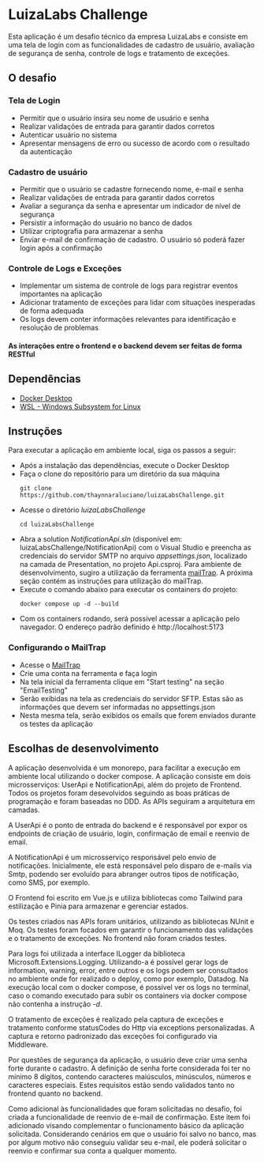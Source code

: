 # LuizaLabs Challenge

Esta aplicação é um desafio técnico da empresa LuizaLabs e consiste em uma tela de login com as funcionalidades de cadastro de usuário, avaliação de segurança de senha, controle de logs e tratamento de exceções.

## O desafio
### Tela de Login
* Permitir que o usuário insira seu nome de usuário e senha
* Realizar validações de entrada para garantir dados corretos
* Autenticar usuário no sistema
* Apresentar mensagens de erro ou sucesso de acordo com o resultado da autenticação

### Cadastro de usuário
* Permitir que o usuário se cadastre fornecendo nome, e-mail e senha
* Realizar validações de entrada para garantir dados corretos
* Avaliar a segurança da senha e apresentar um indicador de nível de segurança
* Persistir a informação do usuário no banco de dados
* Utilizar criptografia para armazenar a senha
* Enviar e-mail de confirmação de cadastro. O usuário só poderá fazer login após a confirmação

### Controle de Logs e Exceções
* Implementar um sistema de controle de logs para registrar eventos importantes na aplicação
* Adicionar tratamento de exceções para lidar com situações inesperadas de forma adequada
* Os logs devem conter informações relevantes para identificação e resolução de problemas

#### As interações entre o frontend e o backend devem ser feitas de forma RESTful

## Dependências
* [Docker Desktop](https://www.docker.com/products/docker-desktop/)
* [WSL - Windows Subsystem for Linux](https://learn.microsoft.com/pt-br/windows/wsl/install)

## Instruções 
Para executar a aplicação em ambiente local, siga os passos a seguir: 

* Após a instalação das dependências, execute o Docker Desktop
* Faça o clone do repositório para um diretório da sua máquina
    ```
    git clone https://github.com/thaynnaraluciano/luizaLabsChallenge.git
    ```
* Acesse o diretório *luizaLabsChallenge*
    ```
    cd luizaLabsChallenge
    ```
* Abra a solution *NotificationApi.sln* (disponível em: luizaLabsChallenge/NotificationApi) com o Visual Studio e preencha as credenciais do servidor SMTP no arquivo *appsettings.json*, localizado na camada de Presentation, no projeto Api.csproj. Para ambiente de desenvolvimento, sugiro a utilização da ferramenta [mailTrap](https://mailtrap.io/). A próxima seção contém as instruções para utilização do mailTrap.
* Execute o comando abaixo para executar os containers do projeto: 
    ```
    docker compose up -d --build
    ```
* Com os containers rodando, será possível acessar a aplicação pelo navegador. O endereço padrão definido é http://localhost:5173

### Configurando o MailTrap
* Acesse o [MailTrap]("https://mailtrap.io/")
* Crie uma conta na ferramenta e faça login
* Na tela inicial da ferramenta clique em "Start testing" na seção "EmailTesting"
* Serão exibidas na tela as credenciais do servidor SFTP. Estas são as informações que devem ser informadas no appsettings.json
* Nesta mesma tela, serão exibidos os emails que forem enviados durante os testes da aplicação

## Escolhas de desenvolvimento


A aplicação desenvolvida é um monorepo, para facilitar a execução em ambiente local utilizando o docker compose. A aplicação consiste em dois microsserviços: UserApi e NotificationApi, além do projeto de Frontend. Todos os projetos foram desevolvidos seguindo as boas práticas de programação e foram baseadas no DDD. As APIs seguiram a arquitetura em camadas.

A UserApi é o ponto de entrada do backend e é responsável por expor os endpoints de criação de usuário, login, confirmação de email e reenvio de email. 

A NotificationApi é um microsserviço responsável pelo envio de notificações. Inicialmente, ele está responsável pelo disparo de e-mails via Smtp, podendo ser evoluído para abranger outros tipos de notificação, como SMS, por exemplo.

O Frontend foi escrito em Vue.js e utiliza bibliotecas como Tailwind para estilização e Pinia para armazenar e gerenciar estados.

Os testes criados nas APIs foram unitários, utilizando as bibliotecas NUnit e Moq. Os testes foram focados em garantir o funcionamento das validações e o tratamento de exceções. No frontend não foram criados testes.

Para logs foi utilizada a interface ILogger da biblioteca Microsoft.Extensions.Logging. Utilizando-a é possível gerar logs de information, warning, error, entre outros e os logs podem ser consultados no ambiente onde for realizado o deploy, como por exemplo, Datadog. Na execução local com o docker compose, é possível ver os logs no terminal, caso o comando executado para subir os containers via docker compose não contenha a instrução *-d*.

O tratamento de exceções é realizado pela captura de exceções e tratamento conforme statusCodes do Http via exceptions personalizadas. A captura e retorno padronizado das exceções foi configurado via Middleware.

Por questões de segurança da aplicação, o usuário deve criar uma senha forte durante o cadastro. A definição de senha forte considerada foi ter no mínimo 8 dígitos, contendo caracteres maiúsculos, minúsculos, números e caracteres especiais. Estes requisitos estão sendo validados tanto no frontend quanto no backend.

Como adicional às funcionalidades que foram solicitadas no desafio, foi criada a funcionalidade de reenvio de e-mail de confirmação. Este item foi adicionado visando complementar o funcionamento básico da aplicação solicitada. Considerando cenários em que o usuário foi salvo no banco, mas por algum motivo não conseguiu validar seu e-mail, ele poderá solicitar o reenvio e confirmar sua conta a qualquer momento.